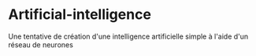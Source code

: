 # Artificial-intelligence
Une tentative de création d'une intelligence artificielle simple à l'aide d'un réseau de neurones
